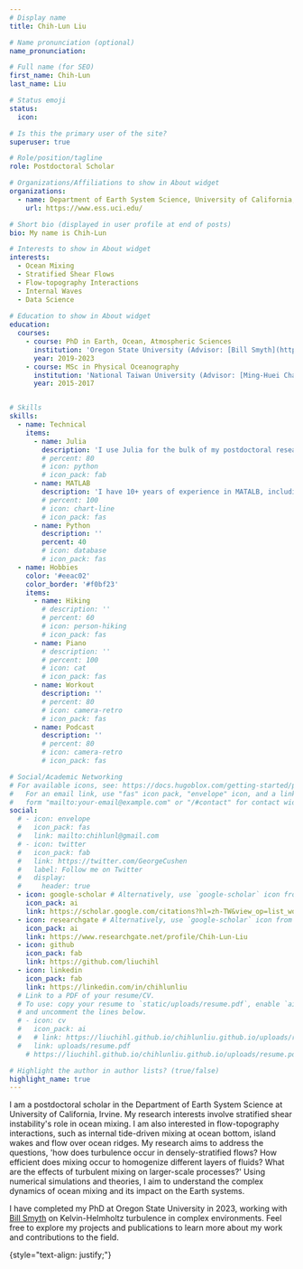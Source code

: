 ```yaml
---
# Display name
title: Chih-Lun Liu

# Name pronunciation (optional)
name_pronunciation: 

# Full name (for SEO)
first_name: Chih-Lun
last_name: Liu

# Status emoji
status:
  icon: 

# Is this the primary user of the site?
superuser: true

# Role/position/tagline
role: Postdoctoral Scholar

# Organizations/Affiliations to show in About widget
organizations:
  - name: Department of Earth System Science, University of California, Irvine
    url: https://www.ess.uci.edu/

# Short bio (displayed in user profile at end of posts)
bio: My name is Chih-Lun

# Interests to show in About widget
interests:
  - Ocean Mixing
  - Stratified Shear Flows
  - Flow-topography Interactions
  - Internal Waves
  - Data Science
  
# Education to show in About widget
education:
  courses:
    - course: PhD in Earth, Ocean, Atmospheric Sciences
      institution: 'Oregon State University (Advisor: [Bill Smyth](https://blogs.oregonstate.edu/salty/))'
      year: 2019-2023
    - course: MSc in Physical Oceanography
      institution: 'National Taiwan University (Advisor: [Ming-Huei Chang](https://minghueichang.wixsite.com/smallocean))'
      year: 2015-2017


# Skills
skills:
  - name: Technical
    items:
      - name: Julia
        description: 'I use Julia for the bulk of my postdoctoral research, including debugging ocean model source code, data analysis, and data visualization'
        # percent: 80
        # icon: python
        # icon_pack: fab
      - name: MATLAB
        description: 'I have 10+ years of experience in MATALB, including various projects and data analysis'
        # percent: 100
        # icon: chart-line
        # icon_pack: fas
      - name: Python
        description: ''
        percent: 40
        # icon: database
        # icon_pack: fas
  - name: Hobbies
    color: '#eeac02'
    color_border: '#f0bf23'
    items:
      - name: Hiking
        # description: ''
        # percent: 60
        # icon: person-hiking
        # icon_pack: fas
      - name: Piano
        # description: ''
        # percent: 100
        # icon: cat
        # icon_pack: fas
      - name: Workout
        description: ''
        # percent: 80
        # icon: camera-retro
        # icon_pack: fas
      - name: Podcast
        description: ''
        # percent: 80
        # icon: camera-retro
        # icon_pack: fas

# Social/Academic Networking
# For available icons, see: https://docs.hugoblox.com/getting-started/page-builder/#icons
#   For an email link, use "fas" icon pack, "envelope" icon, and a link in the
#   form "mailto:your-email@example.com" or "/#contact" for contact widget.
social:
  # - icon: envelope
  #   icon_pack: fas
  #   link: mailto:chihlunl@gmail.com
  # - icon: twitter
  #   icon_pack: fab
  #   link: https://twitter.com/GeorgeCushen
  #   label: Follow me on Twitter
  #   display:
  #     header: true
  - icon: google-scholar # Alternatively, use `google-scholar` icon from `ai` icon pack
    icon_pack: ai
    link: https://scholar.google.com/citations?hl=zh-TW&view_op=list_works&authuser=1&gmla=AH70aAUKyGVrtvFnMIUdBOyhwzOGYCxYeli9liEqcF5huj9d5Jr97JAYet-4klqlQlK0dTdRdzu06hQ_ml1hiSHp_FI&user=wmBJ5_cAAAAJ
  - icon: researchgate # Alternatively, use `google-scholar` icon from `ai` icon pack
    icon_pack: ai
    link: https://www.researchgate.net/profile/Chih-Lun-Liu
  - icon: github
    icon_pack: fab
    link: https://github.com/liuchihl
  - icon: linkedin
    icon_pack: fab
    link: https://linkedin.com/in/chihlunliu
  # Link to a PDF of your resume/CV.
  # To use: copy your resume to `static/uploads/resume.pdf`, enable `ai` icons in `params.yaml`,
  # and uncomment the lines below.
  # - icon: cv
  #   icon_pack: ai
  #   # link: https://liuchihl.github.io/chihlunliu.github.io/uploads/resume.pdf
  #   link: uploads/resume.pdf
    # https://liuchihl.github.io/chihlunliu.github.io/uploads/resume.pdf

# Highlight the author in author lists? (true/false)
highlight_name: true
---
```

I am a postdoctoral scholar in the Department of Earth System Science at University of California, Irvine. 
My research interests involve stratified shear instability's role in ocean mixing. I am also interested in flow-topography interactions, such as internal tide-driven mixing at ocean bottom, island wakes and flow over ocean ridges. My research aims to address the questions, 'how does turbulence occur in densely-stratified flows? How efficient does mixing occur to homogenize different layers of fluids? What are the effects of turbulent mixing on larger-scale processes?' Using numerical simulations and theories, I aim to understand the complex dynamics of ocean mixing and its impact on the Earth systems.

I have completed my PhD at Oregon State University in 2023, working with [Bill Smyth](https://blogs.oregonstate.edu/salty/) on Kelvin-Helmholtz turbulence in complex environments. 
Feel free to explore my projects and publications to learn more about my work and contributions to the field.


{style="text-align: justify;"}
